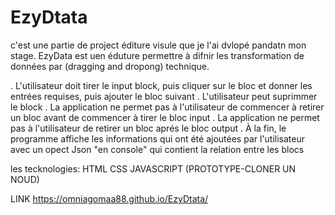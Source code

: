 # EzyDtata
c'est une partie de project éditure visule que je l'ai dvlopé pandatn mon stage.
EzyData est uen éduture permettre à difnir les transformation de données par (dragging and dropong) technique.


. L'utilisateur doit tirer le input block, puis cliquer sur le bloc et donner les entrées requises, puis ajouter le bloc suivant
. L'utilisateur peut suprimmer le block
. La application ne permet pas à l'utilisateur de commencer à retirer un bloc avant de commencer à tirer le bloc input
. La application ne permet pas à l'utilisateur de  retirer un bloc aprés le bloc output
. À la fin, le programme affiche les informations qui ont été ajoutées par l'utilisateur avec un opect Json "en console"  qui contient la relation entre les blocs

les tecknologies:
HTML
CSS
JAVASCRIPT (PROTOTYPE-CLONER UN NOUD)

LINK
https://omniagomaa88.github.io/EzyDtata/


